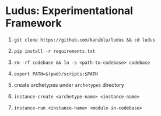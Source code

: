 # Ludus: Experimentational Framework #

1. `git clone https://github.com/kaniblu/ludus && cd ludus`

1. `pip install -r requirements.txt`

1. `rm -rf codebase && ln -s <path-to-codebase> codebase`
 
1. `export PATH=$(pwd)/scripts:$PATH`

1. create archetypes under `archetypes` directory

1. `instance-create <archetype-name> <instance-name>`

1. `instance-run <instance-name> <module-in-codebase>` 
